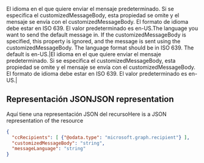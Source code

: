 <span data-ttu-id="1b992-p102">El idioma en el que quiere enviar el mensaje predeterminado. Si se especifica el customizedMessageBody, esta propiedad se omite y el mensaje se envía con el customizedMessageBody. El formato de idioma debe estar en ISO 639. El valor predeterminado es en-US.</span><span class="sxs-lookup"><span data-stu-id="1b992-p102">The language you want to send the default message in. If the customizedMessageBody is specified, this property is ignored, and the message is sent using the customizedMessageBody. The language format should be in ISO 639. The default is en-US.</span></span>|El idioma en el que quiere enviar el mensaje predeterminado. Si se especifica el customizedMessageBody, esta propiedad se omite y el mensaje se envía con el customizedMessageBody. El formato de idioma debe estar en ISO 639. El valor predeterminado es en-US.|


## <span data-ttu-id="1b992-120">Representación JSON</span><span class="sxs-lookup"><span data-stu-id="1b992-120">JSON representation</span></span>
<a id="json-representation" class="xliff"></a>
<span data-ttu-id="1b992-121">Aquí tiene una representación JSON del recurso</span><span class="sxs-lookup"><span data-stu-id="1b992-121">Here is a JSON representation of the resource</span></span>

<!-- {"blockType": "resource", "@odata.type": "microsoft.graph.invitedUserMessageInfo"} -->
```json
{
  "ccRecipients": [ {"@odata.type": "microsoft.graph.recipient"} ],
  "customizedMessageBody": "string",
  "messageLanguage": "string"
}
```

<!-- uuid: 8fcb5dbc-d5aa-4681-8e31-b001d5168d79
2016-22-25 14:57:30 UTC -->
<!-- {
  "type": "#page.annotation",
  "description": "invitedUserMessageInfo resource",
  "keywords": "",
  "section": "documentation",
  "tocPath": ""
}-->
